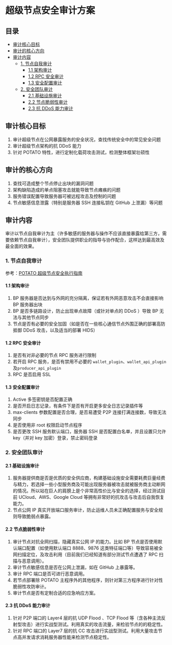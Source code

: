 # 超级节点安全审计方案

## 目录

- [审计核心目标](#审计核心目标)
- [审计的核心方向](#审计的核心方向)
- [审计内容](#审计内容)
  - [1. 节点自我审计](#1-节点自我审计)
    - [1.1 架构审计](#11-架构审计)
    - [1.2 RPC 安全审计](#12-rpc-安全审计)
    - [1.3 安全配置审计](#13-安全配置审计)
  - [2. 安全团队审计](#2-安全团队审计)
    - [2.1 基础设施审计](#21-基础设施审计)
    - [2.2 节点脆弱性审计](#22-节点脆弱性审计)
    - [2.3 抗 DDoS 能力审计](#23-抗-ddos-能力审计)

## 审计核心目标

1. 审计超级节点在公网暴露服务的安全状况，查找传统安全中的常见安全问题
1. 审计超级节点架构的抗 DDoS 能力
1. 针对 POTATO 特性，进行定制化载荷攻击测试，检测整体框架壮硕性

## 审计的核心方向

1. 查找可造成整个节点停止出块的漏洞问题
1. 架构缺陷造成的单点阻塞攻击就能导致节点瘫痪的问题
1. 服务错误配置导致服务器可被远程攻击及控制的问题
1. 节点敏感信息泄露（特别是服务器 SSH 连接私钥在 GitHub 上泄漏）等问题

## 审计内容

审计以节点自我审计为主（许多敏感的服务器与操作不应该直接暴露给第三方，需要依赖节点自我审计），安全团队提供职业的指导与协作配合，这样达到最高效及最全面的效果。

### 1. 节点自我审计

参考：[POTATO 超级节点安全执行指南](./超级节点安全执行指南.md)

#### 1.1 架构审计

1. BP 服务器是否达到与外网的充分隔离，保证若有外网恶意攻击不会直接影响 BP 服务器出块
1. BP 是否多链路设计，防止出现单点故障（或针对单点的 DDoS ）导致 BP 无法与其他节点同步
1. 节点是否有必要的安全加固（如是否在一些核心通信节点外围正确的部署高防抵御 DDoS 攻击，以及适当的部署 HIDS）

#### 1.2 RPC 安全审计

1. 是否有对非必要的节点 RPC 服务进行限制
1. 若开启 RPC 服务，是否有禁用不必要的 `wallet_plugin`、`wallet_api_plugin`及`producer_api_plugin`
1. RPC 是否启用 SSL

#### 1.3 安全配置审计

1. Active 多签密钥是否配置正确
1. 是否开启日志记录，有条件下是否有开启更多安全日志记录插件等
1. max-clients 参数配置是否合理，是否易遭受 P2P 连接打满连接数，导致无法同步
1. 是否使用非 root 权限启动节点程序
1. 是否更改 SSH 服务默认端口，服务器 SSH 是否配置白名单，并且设置只允许 key（并对 key 加密）登录，禁止密码登录

### 2. 安全团队审计

#### 2.1 基础设施审计

1. 服务器提供商是否是优质的安全供应商，构建基础设施安全需要耗费巨量经费与精力，若选择一些小型服务商及可能出现服务器被攻击就被服务商主动断网的情况。所以站在巨人的肩膀上是个非常高性价比与安全的选择，经过测试目前 UCloud、AWS、Google Cloud 等拥有非常好的抗攻击与攻击后自我恢复能力。
1. 节点公网 IP 真实开放端口服务审计，防止运维人员未正确配置服务与安全规则导致脆弱点暴露。

#### 2.2 节点脆弱性审计

1. 审计节点对抗全网扫描，隐藏真实公网 IP 的能力。比如 BP 节点是否使用默认端口配置（如使用默认端口 8888、9876 这类特征端口等）导致容易被全网扫描定位，及攻击利用（目前我们已经知道有部分测试节点遭遇了 RPC 扫描与恶意调用）。
1. 审计节点敏感信息是否在公网上泄漏，如在 GitHub 上暴露等。
1. 审计 RPC 端口是否可进行恶意调用。
1. 若节点部署除 POTATO 主程序外的其他程序，则针对第三方程序进行针对性脆弱性攻防审计。
1. 审计节点是否有定制合适的应急响应方案。

#### 2.3 抗 DDoS 能力审计

1. 针对 P2P 端口的 Layer4 层的抗 UDP Flood 、TCP Flood 等（含各种主流反射型攻击）进行实战型测试。利用真实的攻击流量，来检验节点的的稳定性。
1. 针对 RPC 端口的 Layer7 层的抗 CC 攻击进行实战型测试。利用大量攻击节点高并发请求消耗服务器性能来检测节点稳定性。

